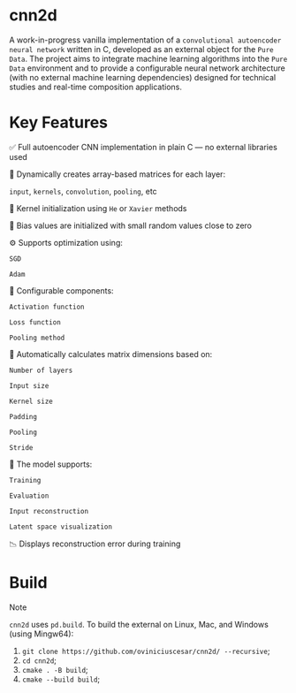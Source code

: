 # cnn2d
A work-in-progress vanilla implementation of a `convolutional autoencoder neural network` written in C, developed as an external object for the `Pure Data`.
The project aims to integrate machine learning algorithms into the `Pure Data` environment and to provide a configurable neural network architecture (with no external machine learning dependencies) designed for technical studies and real-time composition applications.


# Key Features
✅ Full autoencoder CNN implementation in plain C — no external libraries used

🧩 Dynamically creates array-based matrices for each layer:

``input``, ``kernels``, ``convolution``, ``pooling``, etc

🧠 Kernel initialization using ``He`` or ``Xavier`` methods

🎯 Bias values are initialized with small random values close to zero


⚙️ Supports optimization using:

``SGD``

``Adam``


🔧 Configurable components:

``Activation function``

``Loss function``

``Pooling method``


📐 Automatically calculates matrix dimensions based on:

``Number of layers``

``Input size``

``Kernel size``

``Padding``

``Pooling``

``Stride``


🚀 The model supports:

``Training``

``Evaluation``

``Input reconstruction``

``Latent space visualization``

📉 Displays reconstruction error during training




# Build
> [!NOTE]
`cnn2d` uses `pd.build`. To build the external on Linux, Mac, and Windows (using Mingw64):

1. `git clone https://github.com/oviniciuscesar/cnn2d/ --recursive`;
2. `cd cnn2d`;
4. `cmake . -B build`;
5. `cmake --build build`;
